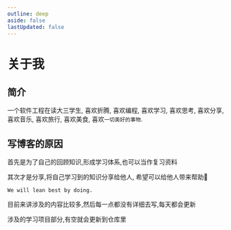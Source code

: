 ```yaml
---
outline: deep
aside: false
lastUpdated: false
---
```


# 关于我

## 简介

一个软件工程在读大三学生, 喜欢折腾, 喜欢编程, 喜欢学习, 喜欢思考, 喜欢分享, 喜欢音乐, 喜欢旅行, 喜欢美食, 喜欢`一切美好的事物`.

## 写博客的原因

首先是为了自己的回顾知识,形成学习体系,也可以当作复习资料

其次才是分享,将自己学习到的知识分享给他人, 希望可以给他人带来帮助🧐

`We will lean best by doing.`

目前来讲涉及的内容比较多,然后每一点都没有详细去写,每天都会更新

涉及的学习项目部分,有空就会更新到仓库里





